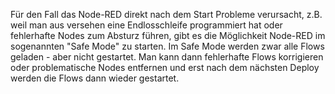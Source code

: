 Für den Fall das Node-RED direkt nach dem Start Probleme verursacht, z.B. weil man aus versehen eine Endlosschleife programmiert hat oder fehlerhafte Nodes zum Absturz führen, gibt es die Möglichkeit Node-RED im sogenannten "Safe Mode" zu starten. Im Safe Mode werden zwar alle Flows geladen - aber nicht gestartet. Man kann dann fehlerhafte Flows korrigieren oder problematische Nodes entfernen und erst nach dem nächsten Deploy werden die Flows dann wieder gestartet.

